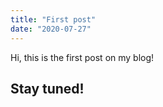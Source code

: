 ```yaml
---
title: "First post"
date: "2020-07-27"
---
```


Hi, this is the first post on my blog!

## Stay tuned!
